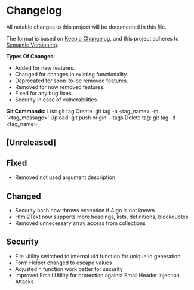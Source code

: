 # Changelog

All notable changes to this project will be documented in this file.

The format is based on [Keep a Changelog](https://keepachangelog.com/en/1.0.0/),
and this project adheres to [Semantic Versioning](https://semver.org/spec/v2.0.0.html).

**Types Of Changes:**

- Added for new features.
- Changed for changes in existing functionality.
- Deprecated for soon-to-be removed features.
- Removed for now removed features.
- Fixed for any bug fixes.
- Security in case of vulnerabilities.

**Git Commands:**
List: git tag
Create: git tag -a <tag_name> -m '<tag_message>'
Upload: git push origin --tags
Delete tag: git tag -d <tag_name>

## [Unreleased]

## Fixed 
- Removed not used argument description

## Changed
- Security hash now throws exception if Algo is not known
- Html2Text now supports more headings, lists, definitions, blockquotes
- Removed unnecessary array access from collections

## Security
- File Utility switched to internal uid function for unique id generation
- Form Helper changed to escape values
- Adjusted h function work better for security
- Improved Email Utility for protection against Email Header Injection Attacks
